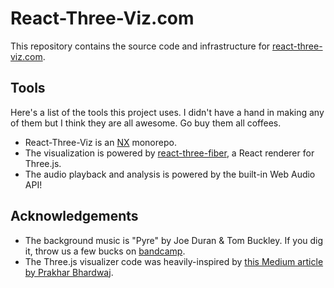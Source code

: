 # React-Three-Viz.com

This repository contains the source code and infrastructure for [react-three-viz.com](www.react-three-viz.com).

## Tools

Here's a list of the tools this project uses. I didn't have a hand in making any of them but I think they are all awesome. Go buy them all coffees.

- React-Three-Viz is an [NX](nx.dev) monorepo.
- The visualization is powered by [react-three-fiber](https://github.com/pmndrs/react-three-fiber), a React renderer for Three.js.
- The audio playback and analysis is powered by the built-in Web Audio API!

## Acknowledgements

- The background music is "Pyre" by Joe Duran & Tom Buckley. If you dig it, throw us a few bucks on [bandcamp](duruckley.bandcamp.com).
- The Three.js visualizer code was heavily-inspired by [this Medium article by Prakhar Bhardwaj](https://medium.com/@mag_ops/music-visualiser-with-three-js-web-audio-api-b30175e7b5ba).
